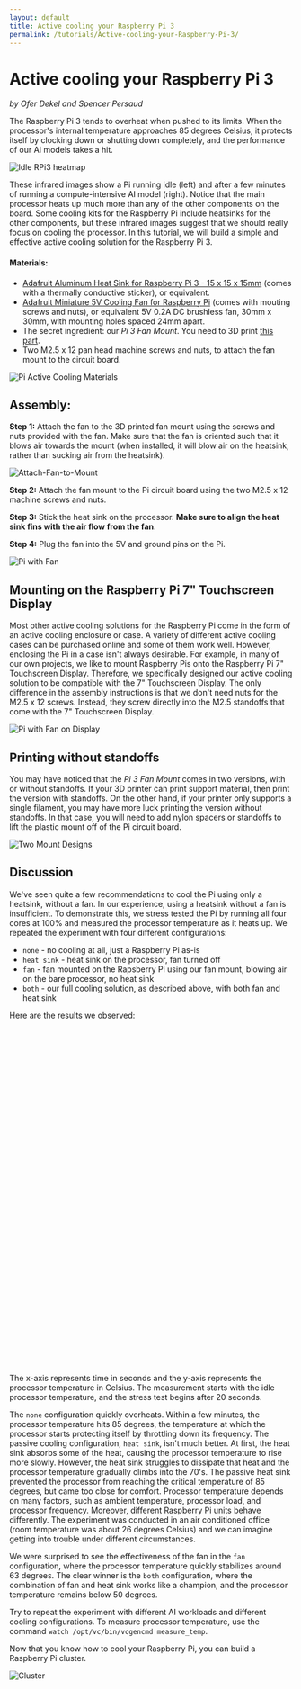 ```yaml
---
layout: default
title: Active cooling your Raspberry Pi 3
permalink: /tutorials/Active-cooling-your-Raspberry-Pi-3/
---
```


# Active cooling your Raspberry Pi 3

*by Ofer Dekel and Spencer Persaud*


The Raspberry Pi 3 tends to overheat when pushed to its limits. When the processor's internal temperature approaches 85 degrees Celsius, it protects itself by clocking down or shutting down completely, and the performance of our AI models takes a hit.

![Idle RPi3 heatmap](/ELL/tutorials/Active-cooling-your-Raspberry-Pi-3/Pi-3-IR.jpg)

These infrared images show a Pi running idle (left) and after a few minutes of running a compute-intensive AI model (right). Notice that the main processor heats up much more than any of the other components on the board. Some cooling kits for the Raspberry Pi include heatsinks for the other components, but these infrared images suggest that we should really focus on cooling the processor. In this tutorial, we will build a simple and effective active cooling solution for the Raspberry Pi 3.

#### Materials:

* [Adafruit Aluminum Heat Sink for Raspberry Pi 3 - 15 x 15 x 15mm](https://www.adafruit.com/product/3082) (comes with a thermally conductive sticker), or equivalent.
* [Adafruit Miniature 5V Cooling Fan for Raspberry Pi](https://www.adafruit.com/product/3368) (comes with mouting screws and nuts), or equivalent 5V 0.2A DC brushless fan, 30mm x 30mm, with mounting holes spaced 24mm apart.
* The secret ingredient: our *Pi 3 Fan Mount*. You need to 3D print [this part](/ELL/gallery/Raspberry-Pi-3-Fan-Mount).
* Two M2.5 x 12 pan head machine screws and nuts, to attach the fan mount to the circuit board.

![Pi Active Cooling Materials](/ELL/tutorials/Active-cooling-your-Raspberry-Pi-3/Pi-Active-Cooling-Materials.jpg)

## Assembly:

**Step 1:** Attach the fan to the 3D printed fan mount using the screws and nuts provided with the fan. Make sure that the fan is oriented such that it blows air towards the mount (when installed, it will blow air on the heatsink, rather than sucking air from the heatsink).

![Attach-Fan-to-Mount](/ELL/tutorials/Active-cooling-your-Raspberry-Pi-3/Attach-Fan-to-Mount.jpg) 

**Step 2:** Attach the fan mount to the Pi circuit board using the two M2.5 x 12 machine screws and nuts.

**Step 3:** Stick the heat sink on the processor. **Make sure to align the heat sink fins with the air flow from the fan**.

**Step 4:** Plug the fan into the 5V and ground pins on the Pi.

![Pi with Fan](/ELL/tutorials/Active-cooling-your-Raspberry-Pi-3/Pi-with-Fan.jpg)

## Mounting on the Raspberry Pi 7" Touchscreen Display

Most other active cooling solutions for the Raspberry Pi come in the form of an active cooling enclosure or case. A variety of different active cooling cases can be purchased online and some of them work well. However, enclosing the Pi in a case isn't always desirable. For example, in many of our own projects, we like to mount Raspberry Pis onto the Raspberry Pi 7" Touchscreen Display. Therefore, we specifically designed our active cooling solution to be compatible with the 7" Touchscreen Display. The only difference in the assembly instructions is that we don't need nuts for the M2.5 x 12 screws. Instead, they screw directly into the M2.5 standoffs that come with the 7" Touchscreen Display.

![Pi with Fan on Display](/ELL/tutorials/Active-cooling-your-Raspberry-Pi-3/Pi-with-Fan-on-Display.jpg)

## Printing without standoffs

You may have noticed that the *Pi 3 Fan Mount* comes in two versions, with or without standoffs. If your 3D printer can print support material, then print the version with standoffs. On the other hand, if your printer only supports a single filament, you may have more luck printing the version without standoffs. In that case, you will need to add nylon spacers or standoffs to lift the plastic mount off of the Pi circuit board.

![Two Mount Designs](/ELL/tutorials/Active-cooling-your-Raspberry-Pi-3/Two-Mount-Designs.jpg)

## Discussion

We've seen quite a few recommendations to cool the Pi using only a heatsink, without a fan. In our experience, using a heatsink without a fan is insufficient. To demonstrate this, we stress tested the Pi by running all four cores at 100% and measured the processor temperature as it heats up.  We repeated the experiment with four different configurations:

* `none` - no cooling at all, just a Raspberry Pi as-is
* `heat sink` - heat sink on the processor, fan turned off
* `fan` - fan mounted on the Rapsberry Pi using our fan mount, blowing air on the bare processor, no heat sink
* `both` - our full cooling solution, as described above, with both fan and heat sink

Here are the results we observed:

<style>
.line {
  fill: none;
  stroke-width: 2.5px;
}

svg {
  width: 100%;
}
</style>

<svg id="plot1" height="600"></svg>
<!-- for d3 based charting -->
<script src="https://cdnjs.cloudflare.com/ajax/libs/d3/4.11.0/d3.js" integrity="sha256-xOOIPEIJM2Hn3GVaZs+VnM9J3rtaeUuHcHRXuJNO+JU=" crossorigin="anonymous"></script>
<script src="/ELL/js/multi-line-plot.js"></script>
<script>
multi_line_plot("/ELL/tutorials/Active-cooling-your-Raspberry-Pi-3/Pi-Heating-Data.tsv", "plot1", "Processor Temperature ºC", null, [35,90], 60);
</script>

The x-axis represents time in seconds and the y-axis represents the processor temperature in Celsius. The measurement starts with the idle processor temperature, and the stress test begins after 20 seconds.

The `none` configuration quickly overheats. Within a few minutes, the processor temperature hits 85 degrees, the temperature at which the processor starts protecting itself by throttling down its frequency. The passive cooling configuration, `heat sink`, isn't much better. At first, the heat sink absorbs some of the heat, causing the processor temperature to rise more slowly. However, the heat sink struggles to dissipate that heat and the processor temperature gradually climbs into the 70's. The passive heat sink prevented the processor from reaching the critical temperature of 85 degrees, but came too close for comfort. Processor temperature depends on many factors, such as ambient temperature, processor load, and processor frequency. Moreover, different Raspberry Pi units behave differently. The experiment was conducted in an air conditioned office (room temperature was about 26 degrees Celsius) and we can imagine getting into trouble under different circumstances.

We were surprised to see the effectiveness of the fan in the `fan` configuration, where the processor temperature quickly stabilizes around 63 degrees. The clear winner is the `both` configuration, where the combination of fan and heat sink works like a champion, and the processor temperature remains below 50 degrees.

Try to repeat the experiment with different AI workloads and different cooling configurations. To measure processor temperature, use the command `watch /opt/vc/bin/vcgencmd measure_temp`.

Now that you know how to cool your Raspberry Pi, you can build a Raspberry Pi cluster.

![Cluster](/ELL/tutorials/Active-cooling-your-Raspberry-Pi-3/Cluster.jpg)

